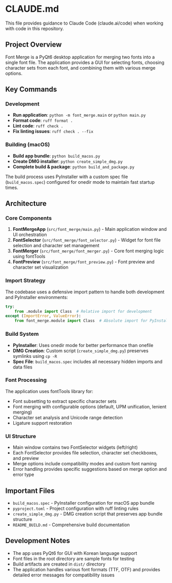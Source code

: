 # CLAUDE.md

This file provides guidance to Claude Code (claude.ai/code) when working with code in this repository.

## Project Overview

Font Merge is a PyQt6 desktop application for merging two fonts into a single font file. The application provides a GUI for selecting fonts, choosing character sets from each font, and combining them with various merge options.

## Key Commands

### Development
- **Run application**: `python -m font_merge.main` or `python main.py`
- **Format code**: `ruff format .`
- **Lint code**: `ruff check .`
- **Fix linting issues**: `ruff check . --fix`

### Building (macOS)
- **Build app bundle**: `python build_macos.py`
- **Create DMG installer**: `python create_simple_dmg.py`
- **Complete build & package**: `python build_and_package.py`

The build process uses PyInstaller with a custom spec file (`build_macos.spec`) configured for onedir mode to maintain fast startup times.

## Architecture

### Core Components

1. **FontMergeApp** (`src/font_merge/main.py`) - Main application window and UI orchestration
2. **FontSelector** (`src/font_merge/font_selector.py`) - Widget for font file selection and character set management
3. **FontMerger** (`src/font_merge/font_merger.py`) - Core font merging logic using fontTools
4. **FontPreview** (`src/font_merge/font_preview.py`) - Font preview and character set visualization

### Import Strategy

The codebase uses a defensive import pattern to handle both development and PyInstaller environments:

```python
try:
    from .module import Class  # Relative import for development
except (ImportError, ValueError):
    from font_merge.module import Class  # Absolute import for PyInstaller
```

### Build System

- **PyInstaller**: Uses onedir mode for better performance than onefile
- **DMG Creation**: Custom script (`create_simple_dmg.py`) preserves symlinks using `cp -R`
- **Spec File**: `build_macos.spec` includes all necessary hidden imports and data files

### Font Processing

The application uses fontTools library for:
- Font subsetting to extract specific character sets
- Font merging with configurable options (default, UPM unification, lenient merging)
- Character set analysis and Unicode range detection
- Ligature support restoration

### UI Structure

- Main window contains two FontSelector widgets (left/right)
- Each FontSelector provides file selection, character set checkboxes, and preview
- Merge options include compatibility modes and custom font naming
- Error handling provides specific suggestions based on merge option and error type

## Important Files

- `build_macos.spec` - PyInstaller configuration for macOS app bundle
- `pyproject.toml` - Project configuration with ruff linting rules
- `create_simple_dmg.py` - DMG creation script that preserves app bundle structure
- `README_BUILD.md` - Comprehensive build documentation

## Development Notes

- The app uses PyQt6 for GUI with Korean language support
- Font files in the root directory are sample fonts for testing
- Build artifacts are created in `dist/` directory
- The application handles various font formats (TTF, OTF) and provides detailed error messages for compatibility issues